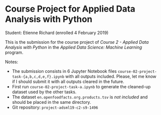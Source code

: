 # Course Project for Applied Data Analysis with Python

Student: Etienne Richard (enrolled 4 February 2019)

This is the submission for the course project of _Course 2 - Applied Data Analysis with Python_ in the _Applied Data Science: Machine Learning_ program.

Notes:
* The submission consists in 6 Jupyter Notebook files `course-02-project-task-{a,b,c,d,e,f}.ipynb` with all outputs included. Please, let me know if I should submit it with all outputs cleared in the future.
* First run `course-02-project-task-a.ipynb` to generate the cleaned-up dataset used by the other tasks.
* The dataset `en.openfoodfacts.org.products.tsv` is *not included* and should be placed in the same directory.
* Git repository: `project-adsml19-c2-s9-1496`